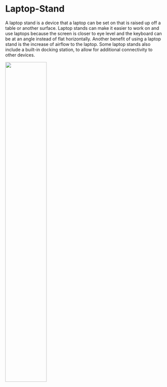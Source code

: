 # Laptop-Stand
A laptop stand is a device that a laptop can be set on that is raised up off a table or another surface. Laptop stands can make it easier to work on and use laptops because the screen is closer to eye level and the keyboard can be at an angle instead of flat horizontally. Another benefit of using a laptop stand is the increase of airflow to the laptop. Some laptop stands also include a built-in docking station, to allow for additional connectivity to other devices.

[<img src="https://img.youtube.com/vi/MOrKaofBCJE/maxresdefault.jpg" width="51%">](https://youtu.be/MOrKaofBCJE)
